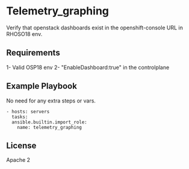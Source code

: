 Telemetry_graphing
=========

Verify that openstack dashboards exist in the openshift-console URL in RHOSO18 env.

Requirements
------------
1- Valid OSP18 env
2- "EnableDashboard:true" in the controlplane


Example Playbook
----------------
No need for any extra steps or vars.

    - hosts: servers
      tasks:
      ansible.builtin.import_role:
        name: telemetry_graphing

License
-------

Apache 2



